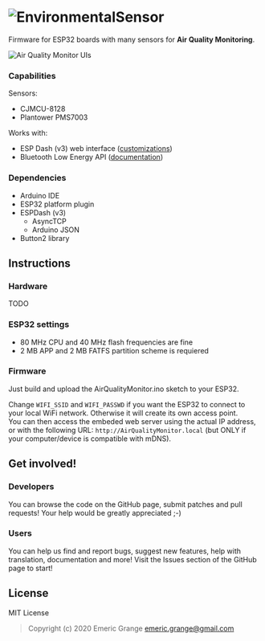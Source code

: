# ![EnvironmentalSensor](https://i.imgur.com/e4Gf8NV.png)

Firmware for ESP32 boards with many sensors for **Air Quality Monitoring**.

![Air Quality Monitor UIs](https://i.imgur.com/.png)

### Capabilities

Sensors:
* CJMCU-8128
* Plantower PMS7003

Works with:
* ESP Dash (v3) web interface ([customizations](espdash/README.md))
* Bluetooth Low Energy API ([documentation](doc/geigercounter-ble-api.md))

### Dependencies

- Arduino IDE
- ESP32 platform plugin
- ESPDash (v3)
  - AsyncTCP
  - Arduino JSON
- Button2 library


## Instructions

### Hardware

TODO

### ESP32 settings

* 80 MHz CPU and 40 MHz flash frequencies are fine
* 2 MB APP and 2 MB FATFS partition scheme is requiered

### Firmware

Just build and upload the AirQualityMonitor.ino sketch to your ESP32.

Change `WIFI_SSID` and `WIFI_PASSWD` if you want the ESP32 to connect to your local WiFi network. Otherwise it will create its own access point.  
You can then access the embeded web server using the actual IP address, or with the following URL: `http://AirQualityMonitor.local` (but ONLY if your computer/device is compatible with mDNS).


## Get involved!

### Developers

You can browse the code on the GitHub page, submit patches and pull requests! Your help would be greatly appreciated ;-)

### Users

You can help us find and report bugs, suggest new features, help with translation, documentation and more! Visit the Issues section of the GitHub page to start!


## License

MIT License

> Copyright (c) 2020 Emeric Grange <emeric.grange@gmail.com>
